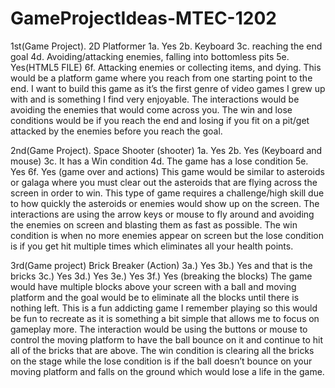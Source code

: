 # GameProjectIdeas-MTEC-1202
﻿1st(Game Project). 2D Platformer
   1a. Yes
   2b. Keyboard
   3c. reaching the end goal
   4d. Avoiding/attacking enemies, falling into bottomless pits
   5e. Yes(HTML5 FILE)
   6f. Attacking enemies or collecting items, and dying.
This would be a platform game where you reach from one starting point to the end. I want to build this game as it’s the first genre of video games I grew up with and is something I find very enjoyable. The interactions would be avoiding the enemies that would come across you. The win and lose conditions would be if you reach the end and losing if you fit on a pit/get attacked by the enemies before you reach the goal. 


2nd(Game Project). Space Shooter (shooter)
   1a. Yes
   2b. Yes (Keyboard and mouse)
   3c. It has a Win condition
   4d. The game has a lose condition
   5e. Yes
   6f. Yes (game over and actions)
This game would be similar to asteroids or galaga where you must clear out the asteroids that are flying across the screen in order to win. This type of game requires a challenge/high skill due to how quickly the asteroids or enemies would show up on the screen. The interactions are using the arrow keys or mouse to fly around and avoiding the enemies on screen and blasting them as fast as possible. The win condition is when no more enemies appear on screen but the lose condition is if you get hit multiple times which eliminates all your health points. 


3rd(Game project) Brick Breaker (Action)
   3a.) Yes 
   3b.) Yes and that is the bricks
   3c.) Yes
   3d.) Yes
   3e.) Yes
   3f.) Yes (breaking the blocks)
The game would have multiple blocks above your screen with a ball and moving platform and the goal would be to eliminate all the blocks until there is nothing left. This is a fun addicting game I remember playing so this would be fun to recreate as it is something a bit simple that allows me to focus on gameplay more. The interaction would be using the buttons or mouse to control the moving platform to have the ball bounce on it and continue to hit all of the bricks that are above. The win condition is clearing all the bricks on the stage while the lose condition is if the ball doesn’t bounce on your moving platform and falls on the ground which would lose a life in the game.

